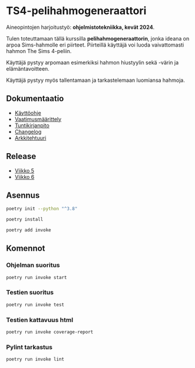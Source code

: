 # TS4-pelihahmogeneraattori

Aineopintojen harjoitustyö: **ohjelmistotekniikka, kevät 2024**.

Tulen toteuttamaan tällä kurssilla **pelihahmogeneraattorin**, jonka ideana on arpoa Sims-hahmolle eri piirteet. Piirteillä käyttäjä voi luoda vaivattomasti hahmon The Sims 4-peliin.

Käyttäjä pystyy arpomaan esimerkiksi hahmon hiustyylin sekä -värin ja elämäntavoitteen.

Käyttäjä pystyy myös tallentamaan ja tarkastelemaan luomiansa hahmoja.

## Dokumentaatio
- [Käyttöohje](./dokumentaatio/kayttoohje.md)
- [Vaatimusmäärittely](./dokumentaatio/vaatimusmaarittely.md)
- [Tuntikirjanpito](./dokumentaatio/tuntikirjanpito.md)
- [Changelog](./dokumentaatio/changelog.md)
- [Arkkitehtuuri](./dokumentaatio/arkkitehtuuri.md)

## Release
- [Viikko 5](https://github.com/mkekola/ot-harjoitustyo/releases/tag/viikko5)
- [Viikko 6](https://github.com/mkekola/ot-harjoitustyo/releases/tag/viikko6)

## Asennus

```bash
poetry init --python "^3.8"
```

```bash
poetry install
```

```bash
poetry add invoke
```

## Komennot

### Ohjelman suoritus

```bash
poetry run invoke start
```

### Testien suoritus

```bash
poetry run invoke test
```

### Testien kattavuus html

```bash
poetry run invoke coverage-report
```

### Pylint tarkastus

```bash
poetry run invoke lint
```

